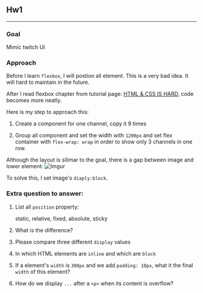 ## Hw1
---

### Goal

Mimic twitch UI

### Approach

Before I learn `flexbox`, I will postion all element. This is a very bad idea. 
It will hard to maintain in the future.

After I read flexbox chapter from tutorial page: [HTML & CSS IS HARD](https://internetingishard.com/html-and-css/flexbox/), code becomes more neatly.

Here is my step to approach this:

1. Create a component for one channel, copy it 9 times

2. Group all component and set the width with `1200px` and set flex container with `flex-wrap: wrap` in order to show only 3 channels in one row.

Although the layout is silimar to the goal, there is a gap between image and lower element: ![Imgur](https://i.imgur.com/YIa0ZSS.png)

To solve this, I set image's `diaply:block`.

### Extra question to answer:

1. List all `position` property:

    static, relative, fixed, absolute, sticky

1. What is the difference?

    
1.  Please compare three different `display` values

1. In which HTML elements are `inline` and which are `block`

1. If a element's `width` is `300px` and we add `padding: 10px`, what it the final `width` of this element?

1. How do we display `...` after a `<p>` when its content is overflow?